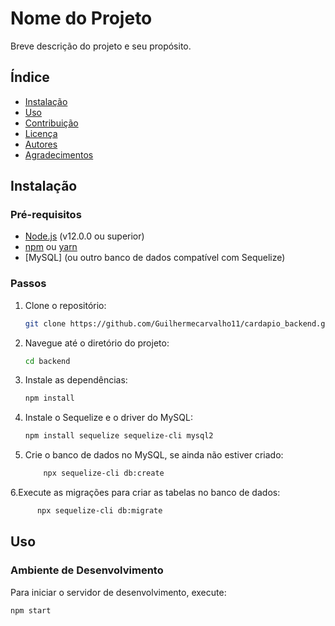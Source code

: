 # Nome do Projeto

Breve descrição do projeto e seu propósito.

## Índice

- [Instalação](#instalação)
- [Uso](#uso)
- [Contribuição](#contribuição)
- [Licença](#licença)
- [Autores](#autores)
- [Agradecimentos](#agradecimentos)

## Instalação

### Pré-requisitos

- [Node.js](https://nodejs.org/) (v12.0.0 ou superior)
- [npm](https://www.npmjs.com/) ou [yarn](https://yarnpkg.com/)
- [MySQL] (ou outro banco de dados compatível com Sequelize)

### Passos

1.  Clone o repositório:

    ```bash
    git clone https://github.com/Guilhermecarvalho11/cardapio_backend.git

    ```

2.  Navegue até o diretório do projeto:

    ```bash
    cd backend

    ```

3.  Instale as dependências:

    ```bash
    npm install

    ```

4.  Instale o Sequelize e o driver do MySQL:

    ```bash
    npm install sequelize sequelize-cli mysql2

    ```

5.  Crie o banco de dados no MySQL, se ainda não estiver criado:
    ```bash
        npx sequelize-cli db:create
    ```

6.Execute as migrações para criar as tabelas no banco de dados:

```bash
      npx sequelize-cli db:migrate

```

## Uso

### Ambiente de Desenvolvimento

Para iniciar o servidor de desenvolvimento, execute:

```bash
npm start
```

